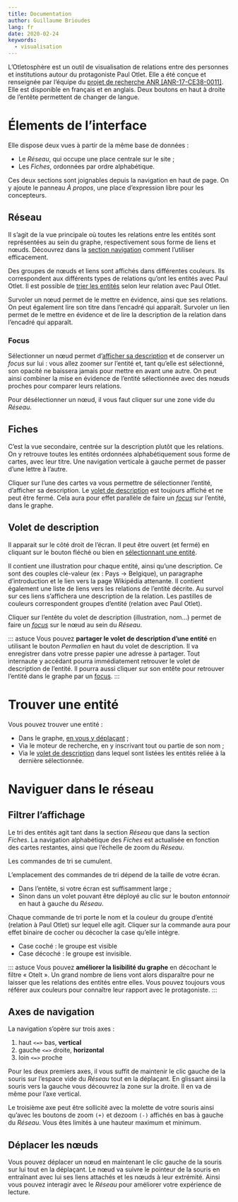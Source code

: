 ```yaml
---
title: Documentation
author: Guillaume Brioudes
lang: fr
date: 2020-02-24
keywords:
  - visualisation
---
```


L’Otletosphère est un outil de visualisation de relations entre des personnes et institutions autour du protagoniste Paul Otlet. Elle a été conçue et renseignée par l’équipe du [projet de recherche ANR [ANR-17-CE38-0011]](https://hyperotlet.hypotheses.org/). Elle est disponible en français et en anglais. Deux boutons en haut à droite de l’entête permettent de changer de langue.

# Élements de l’interface

Elle dispose deux vues à partir de la même base de données :

- Le *Réseau*, qui occupe une place centrale sur le site ;
- Les *Fiches*, ordonnées par ordre alphabétique.

Ces deux sections sont joignables depuis la navigation en haut de page. On y ajoute le panneau *À propos*, une place d’expression libre pour les concepteurs.

## Réseau

Il s’agit de la vue principale où toutes les relations entre les entités sont représentées au sein du graphe, respectivement sous forme de liens et nœuds. Découvrez dans la [section navigation](#naviguer-dans-le-réseau) comment l’utiliser efficacement.

Des groupes de nœuds et liens sont affichés dans différentes couleurs. Ils correspondent aux différents types de relations qu’ont les entités avec Paul Otlet. Il est possible de [trier les entités](#filtrer-laffichage) selon leur relation avec Paul Otlet.

Survoler un nœud permet de le mettre en évidence, ainsi que ses relations. On peut également lire son titre dans l’encadré qui apparaît.
Survoler un lien permet de le mettre en évidence et de lire la description de la relation dans l’encadré qui apparaît.

### Focus

Sélectionner un nœud permet d’[afficher sa description](#volet-de-description) et de conserver un *focus* sur lui : vous allez zoomer sur l’entité et, tant qu’elle est sélectionné, son opacité ne baissera jamais pour mettre en avant une autre. On peut ainsi combiner la mise en évidence de l’entité sélectionnée avec des nœuds proches pour comparer leurs relations.

Pour désélectionner un nœud, il vous faut cliquer sur une zone vide du *Réseau*.

## Fiches

C’est la vue secondaire, centrée sur la description plutôt que les relations. On y retrouve toutes les entités ordonnées alphabétiquement sous forme de cartes, avec leur titre. Une navigation verticale à gauche permet de passer d’une lettre à l’autre.

Cliquer sur l’une des cartes va vous permettre de sélectionner l’entité, d’afficher sa description. Le [volet de description](#volet-de-description) est toujours affiché et ne peut être fermé. Cela aura pour effet parallèle de faire un [*focus*](#focus) sur l’entité, dans le graphe.

## Volet de description

Il apparait sur le côté droit de l’écran. Il peut être ouvert (et fermé) en cliquant sur le bouton fléché ou bien en [sélectionnant une entité](#trouver-une-entité).

Il contient une illustration pour chaque entité, ainsi qu’une description. Ce sont des couples clé-valeur (ex : Pays → Belgique), un paragraphe d’introduction et le lien vers la page Wikipédia attenante. Il contient également une liste de liens vers les relations de l’entité décrite. Au survol sur ces liens s’affichera une description de la relation. Les pastilles de couleurs correspondent groupes d’entité (relation avec Paul Otlet).

Cliquer sur l’entête du volet de description (illustration, nom…) permet de faire un [*focus*](#focus) sur le nœud au sein du *Réseau*.

::: astuce
Vous pouvez **partager le volet de description d’une entité** en utilisant le bouton *Permalien* en haut du volet de description. Il va enregistrer dans votre presse papier une adresse à partager. Tout internaute y accédant pourra immédiatement retrouver le volet de description de l’entité. Il pourra aussi cliquer sur son entête pour retrouver l’entité dans le graphe par un [focus](#focus).
:::

# Trouver une entité

Vous pouvez trouver une entité :

- Dans le graphe, [en vous y déplaçant](#naviguer-dans-le-réseau) ;
- Via le moteur de recherche, en y inscrivant tout ou partie de son nom ;
- Via le [volet de description](#volet-de-description) dans lequel sont listées les entités reliée à la dernière sélectionnée.

# Naviguer dans le réseau

## Filtrer l’affichage

Le tri des entités agit tant dans la section *Réseau* que dans la section *Fiches*. La navigation alphabétique des *Fiches* est actualisée en fonction des cartes restantes, ainsi que l’échelle de zoom du *Réseau*.

Les commandes de tri se cumulent.

L’emplacement des commandes de tri dépend de la taille de votre écran.

- Dans l’entête, si votre écran est suffisamment large ;
- Sinon dans un volet pouvant être déployé au clic sur le bouton *entonnoir* en haut à gauche du *Réseau*.

Chaque commande de tri porte le nom et la couleur du groupe d’entité (relation à Paul Otlet) sur lequel elle agit. Cliquer sur la commande aura pour effet binaire de cocher ou décocher la case qu’elle intègre.

- Case coché : le groupe est visible
- Case décoché : le groupe est invisible.

::: astuce
Vous pouvez **améliorer la lisibilité du graphe** en décochant le filtre « Otelt ». Un grand nombre de liens vont alors disparaître pour ne laisser que les relations des entités entre elles. Vous pouvez toujours vous référer aux couleurs pour connaître leur rapport avec le protagoniste.
:::

## Axes de navigation

La navigation s’opère sur trois axes :

1. haut `<=>` bas, **vertical**
2. gauche `<=>` droite, **horizontal**
3. loin `<=>` proche

Pour les deux premiers axes, il vous suffit de maintenir le clic gauche de la souris sur l’espace vide du *Réseau* tout en la déplaçant. En glissant ainsi la souris vers la gauche vous découvrez la zone sur la droite. Il en va de même pour l’axe vertical.

Le troisième axe peut être sollicité avec la molette de votre souris ainsi qu’avec les boutons de zoom `(+)` et dezoom `(-)` affichés en bas à gauche du *Réseau*. Vous êtes limités à une hauteur maximum et minimum.

## Déplacer les nœuds

Vous pouvez déplacer un nœud en maintenant le clic gauche de la souris sur lui tout en la déplaçant. Le nœud va suivre le pointeur de la souris en entraînant avec lui ses liens attachés et les nœuds à leur extrémité. Ainsi vous pouvez interagir avec le *Réseau* pour améliorer votre expérience de lecture.